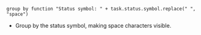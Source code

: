 <!-- placeholder to force blank line before included text -->


~~~text
group by function "Status symbol: " + task.status.symbol.replace(" ", "space")
~~~

- Group by the status symbol, making space characters visible.



<!-- placeholder to force blank line after included text -->
